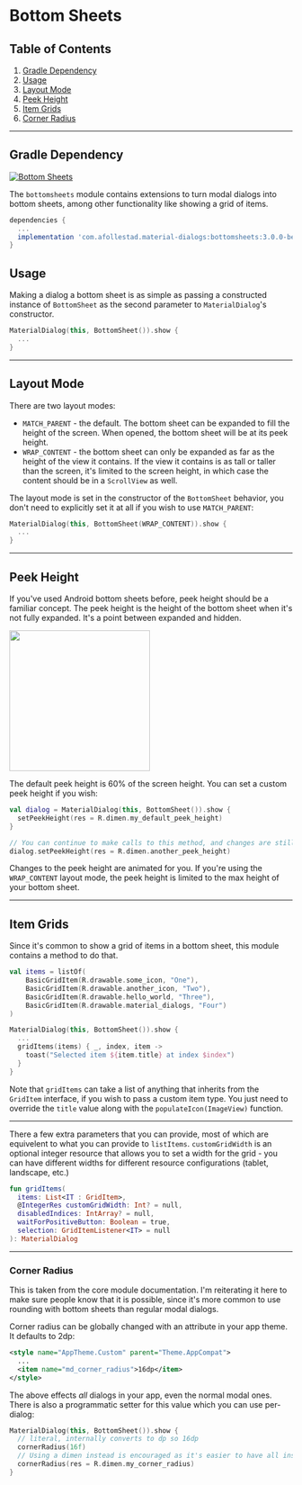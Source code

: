 # Bottom Sheets

## Table of Contents

1. [Gradle Dependency](#gradle-dependency)
2. [Usage](#usage)
3. [Layout Mode](#layout-mode)
4. [Peek Height](#peek-height)
5. [Item Grids](#item-grids)
6. [Corner Radius](#corner-radius)

---

## Gradle Dependency

[ ![Bottom Sheets](https://api.bintray.com/packages/drummer-aidan/maven/material-dialogs%3Abottomsheets/images/download.svg) ](https://bintray.com/drummer-aidan/maven/material-dialogs%3Abottomsheets/_latestVersion)

The `bottomsheets` module contains extensions to turn modal dialogs into bottom sheets, among 
other functionality like showing a grid of items.

```gradle
dependencies {
  ...
  implementation 'com.afollestad.material-dialogs:bottomsheets:3.0.0-beta1'
}
```

## Usage

Making a dialog a bottom sheet is as simple as passing a constructed instance of `BottomSheet` 
as the second parameter to `MaterialDialog`'s constructor.

```kotlin
MaterialDialog(this, BottomSheet()).show {
  ...
}
```

---

## Layout Mode

There are two layout modes:

* `MATCH_PARENT` - the default. The bottom sheet can be expanded to fill the height of the screen. 
When opened, the bottom sheet will be at its peek height.
* `WRAP_CONTENT` - the bottom sheet can only be expanded as far as the height of the view it contains. 
If the view it contains is as tall or taller than the screen, it's limited to the screen height, in 
which case the content should be in a `ScrollView` as well.

The layout mode is set in the constructor of the `BottomSheet` behavior, you don't need to 
explicitly set it at all if you wish to use `MATCH_PARENT`:

```kotlin
MaterialDialog(this, BottomSheet(WRAP_CONTENT)).show {
  ...
}
```

---

## Peek Height

If you've used Android bottom sheets before, peek height should be a familiar concept. The peek 
height is the height of the bottom sheet when it's not fully expanded. It's a point between 
expanded and hidden.

<img src="https://raw.githubusercontent.com/afollestad/material-dialogs/master/art/bottomsheet_peekheight.gif" width="250px" />

The default peek height is 60% of the screen height. You can set a custom peek height if you wish: 

```kotlin
val dialog = MaterialDialog(this, BottomSheet()).show {
  setPeekHeight(res = R.dimen.my_default_peek_height)
}

// You can continue to make calls to this method, and changes are still animated
dialog.setPeekHeight(res = R.dimen.another_peek_height)
```

Changes to the peek height are animated for you. If you're using the `WRAP_CONTENT` layout mode, 
the peek height is limited to the max height of your bottom sheet. 

---

## Item Grids

Since it's common to show a grid of items in a bottom sheet, this module contains a method to do 
that.

```kotlin
val items = listOf(
    BasicGridItem(R.drawable.some_icon, "One"),
    BasicGridItem(R.drawable.another_icon, "Two"),
    BasicGridItem(R.drawable.hello_world, "Three"),
    BasicGridItem(R.drawable.material_dialogs, "Four")
)

MaterialDialog(this, BottomSheet()).show {
  ...
  gridItems(items) { _, index, item ->
    toast("Selected item ${item.title} at index $index")
  }
}
```

Note that `gridItems` can take a list of anything that inherits from the `GridItem` interface, 
if you wish to pass a custom item type. You just need to override the `title` value along with the 
`populateIcon(ImageView)` function.

---

There a few extra parameters that you can provide, most of which are equivelent to what you can 
provide to `listItems`. `customGridWidth` is an optional integer resource that allows you to set a 
width for the grid - you can have different widths for different resource configurations (tablet, 
landscape, etc.)

```kotlin
fun gridItems(
  items: List<IT : GridItem>,
  @IntegerRes customGridWidth: Int? = null,
  disabledIndices: IntArray? = null,
  waitForPositiveButton: Boolean = true,
  selection: GridItemListener<IT> = null
): MaterialDialog
```

---

### Corner Radius

This is taken from the core module documentation. I'm reiterating it here to make sure people 
know that it is possible, since it's more common to use rounding with bottom sheets than regular 
modal dialogs.

Corner radius can be globally changed with an attribute in your app theme. It defaults to 2dp:

```xml
<style name="AppTheme.Custom" parent="Theme.AppCompat">
  ...
  <item name="md_corner_radius">16dp</item>
</style>
```

The above effects _all_ dialogs in your app, even the normal modal ones. There is also a 
programmatic setter for this value which you can use per-dialog:

```kotlin
MaterialDialog(this, BottomSheet()).show {
  // literal, internally converts to dp so 16dp
  cornerRadius(16f)
  // Using a dimen instead is encouraged as it's easier to have all instances changeable from one place
  cornerRadius(res = R.dimen.my_corner_radius)
}
```
